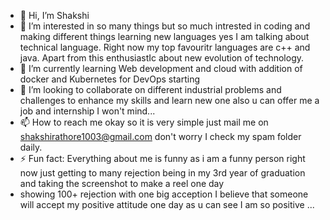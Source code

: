 - 👋 Hi, I’m Shakshi
- 👀 I’m interested in so many things but so much intrested in coding and making different things learning new languages yes I am
  talking about technical language. Right now my top favouritr languages are c++ and java. Apart from this enthusiastIc about new evolution of technology.
- 🌱 I’m currently learning Web development and cloud with addition of docker and Kubernetes for DevOps starting 
- 💞️ I’m looking to collaborate on different industrial problems and challenges to enhance my skills and learn new one also u can offer me a job and internship I won't mind... 
- 📫 How to reach me okay so it is very simple just mail me on shakshirathore1003@gmail.com don't worry I check my spam folder  daily.
- ⚡ Fun fact: Everything about me is funny as i am a funny person right now just getting to many rejection being in my 3rd year of graduation and taking the screenshot to make a reel one day
- showing 100+ rejection with one big acception I believe that someone will accept my positive attitude one day as u can see I am so positive ...

<!---
Shakshi222/Shakshi222 is a ✨ special ✨ repository because its `README.md` (this file) appears on your GitHub profile.
You can click the Preview link to take a look at your changes.
--->
